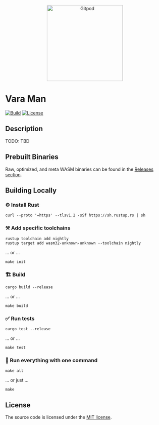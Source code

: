 <p align="center">
  <a href="https://gitpod.io/#https://github.com/gear-dapps/vara-man" target="_blank">
    <img src="https://gitpod.io/button/open-in-gitpod.svg" width="240" alt="Gitpod">
  </a>
</p>

# Vara Man

[![Build][build_badge]][build_href]
[![License][lic_badge]][lic_href]

[build_badge]: https://github.com/gear-dapps/vara-man/workflows/Build/badge.svg
[build_href]: https://github.com/gear-dapps/vara-man/actions/workflows/build.yml

[lic_badge]: https://img.shields.io/badge/License-MIT-success
[lic_href]: https://github.com/gear-dapps/vara-man/blob/master/LICENSE

## Description

TODO: TBD

## Prebuilt Binaries

Raw, optimized, and meta WASM binaries can be found in the [Releases section](https://github.com/gear-dapps/vara-man/releases).

## Building Locally

### ⚙️ Install Rust

```shell
curl --proto '=https' --tlsv1.2 -sSf https://sh.rustup.rs | sh
```

### ⚒️ Add specific toolchains

```shell
rustup toolchain add nightly
rustup target add wasm32-unknown-unknown --toolchain nightly
```

... or ...

```shell
make init
```

### 🏗️ Build

```shell
cargo build --release
```

... or ...

```shell
make build
```

### ✅ Run tests

```shell
cargo test --release
```

... or ...

```shell
make test
```

### 🚀 Run everything with one command

```shell
make all
```

... or just ...

```shell
make
```

## License

The source code is licensed under the [MIT license](LICENSE).
